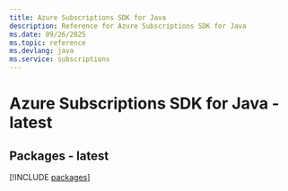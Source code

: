 ```yaml
---
title: Azure Subscriptions SDK for Java
description: Reference for Azure Subscriptions SDK for Java
ms.date: 09/26/2025
ms.topic: reference
ms.devlang: java
ms.service: subscriptions
---
```

# Azure Subscriptions SDK for Java - latest
## Packages - latest
[!INCLUDE [packages](subscriptions-index.md)]